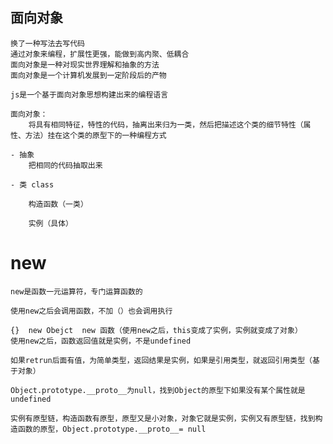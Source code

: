 ## 面向对象
    换了一种写法去写代码
    通过对象来编程，扩展性更强，能做到高内聚、低耦合
    面向对象是一种对现实世界理解和抽象的方法
    面向对象是一个计算机发展到一定阶段后的产物

    js是一个基于面向对象思想构建出来的编程语言

    面向对象：
        将具有相同特征，特性的代码，抽离出来归为一类，然后把描述这个类的细节特性（属性、方法）挂在这个类的原型下的一种编程方式

    - 抽象
        把相同的代码抽取出来

    - 类 class

        构造函数（一类）

        实例（具体）

# new
    new是函数一元运算符，专门运算函数的

    使用new之后会调用函数，不加（）也会调用执行

    {}  new Obejct  new 函数（使用new之后，this变成了实例，实例就变成了对象）
    使用new之后，函数返回值就是实例，不是undefined

    如果retrun后面有值，为简单类型，返回结果是实例，如果是引用类型，就返回引用类型（基于对象）

    Object.prototype.__proto__为null，找到Object的原型下如果没有某个属性就是undefined

    实例有原型链，构造函数有原型，原型又是小对象，对象它就是实例，实例又有原型链，找到构造函数的原型，Object.prototype.__proto__= null